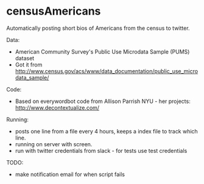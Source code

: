 # censusAmericans
Automatically posting short bios of Americans from the census to twitter.

Data:
  - American Community Survey's Public Use Microdata Sample (PUMS) dataset
  - Got it from http://www.census.gov/acs/www/data_documentation/public_use_microdata_sample/

Code:
  - Based on everywordbot code from Allison Parrish NYU - her projects: http://www.decontextualize.com/

Running:
  - posts one line from a file every 4 hours, keeps a index file to track which line.
  - running on server with screen.
  - run with twitter credentials from slack - for tests use test credentials

TODO:
  - make notification email for when script fails
